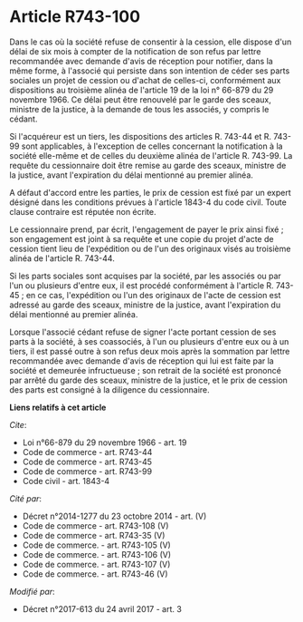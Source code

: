 # Article R743-100

Dans le cas où la société refuse de consentir à la cession, elle dispose d'un délai de six mois à compter de la notification
de son refus par lettre recommandée avec demande d'avis de réception pour notifier, dans la même forme, à l'associé qui
persiste dans son intention de céder ses parts sociales un projet de cession ou d'achat de celles-ci, conformément aux
dispositions au troisième alinéa de l'article 19 de la loi n° 66-879 du 29 novembre 1966. Ce délai peut être renouvelé par le
garde des sceaux, ministre de la justice, à la demande de tous les associés, y compris le cédant.

Si l'acquéreur est un tiers, les dispositions des articles R. 743-44 et R. 743-99 sont applicables, à l'exception de celles
concernant la notification à la société elle-même et de celles du deuxième alinéa de l'article R. 743-99. La requête du
cessionnaire doit être remise au garde des sceaux, ministre de la justice, avant l'expiration du délai mentionné au premier
alinéa.

A défaut d'accord entre les parties, le prix de cession est fixé par un expert désigné dans les conditions prévues à
l'article 1843-4 du code civil. Toute clause contraire est réputée non écrite.

Le cessionnaire prend, par écrit, l'engagement de payer le prix ainsi fixé ; son engagement est joint à sa requête et une
copie du projet d'acte de cession tient lieu de l'expédition ou de l'un des originaux visés au troisième alinéa de l'article
R. 743-44.

Si les parts sociales sont acquises par la société, par les associés ou par l'un ou plusieurs d'entre eux, il est procédé
conformément à l'article R. 743-45 ; en ce cas, l'expédition ou l'un des originaux de l'acte de cession est adressé au garde
des sceaux, ministre de la justice, avant l'expiration du délai mentionné au premier alinéa.

Lorsque l'associé cédant refuse de signer l'acte portant cession de ses parts à la société, à ses coassociés, à l'un ou
plusieurs d'entre eux ou à un tiers, il est passé outre à son refus deux mois après la sommation par lettre recommandée avec
demande d'avis de réception qui lui est faite par la société et demeurée infructueuse ; son retrait de la société est
prononcé par arrêté du garde des sceaux, ministre de la justice, et le prix de cession des parts est consigné à la diligence
du cessionnaire.

**Liens relatifs à cet article**

_Cite_:

  - Loi n°66-879 du 29 novembre 1966 - art. 19
  - Code de commerce - art. R743-44
  - Code de commerce - art. R743-45
  - Code de commerce - art. R743-99
  - Code civil - art. 1843-4

_Cité par_:

  - Décret n°2014-1277 du 23 octobre 2014 - art. (V)
  - Code de commerce - art. R743-108 (V)
  - Code de commerce - art. R743-35 (V)
  - Code de commerce. - art. R743-105 (V)
  - Code de commerce. - art. R743-106 (V)
  - Code de commerce. - art. R743-107 (V)
  - Code de commerce. - art. R743-46 (V)

_Modifié par_:

  - Décret n°2017-613 du 24 avril 2017 - art. 3
